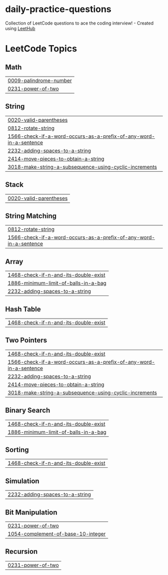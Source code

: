 # daily-practice-questions
Collection of LeetCode questions to ace the coding interview! - Created using [LeetHub](https://github.com/QasimWani/LeetHub)

<!---LeetCode Topics Start-->
# LeetCode Topics
## Math
|  |
| ------- |
| [0009-palindrome-number](https://github.com/Tishathakral/daily-practice-questions/tree/master/0009-palindrome-number) |
| [0231-power-of-two](https://github.com/Tishathakral/daily-practice-questions/tree/master/0231-power-of-two) |
## String
|  |
| ------- |
| [0020-valid-parentheses](https://github.com/Tishathakral/daily-practice-questions/tree/master/0020-valid-parentheses) |
| [0812-rotate-string](https://github.com/Tishathakral/daily-practice-questions/tree/master/0812-rotate-string) |
| [1566-check-if-a-word-occurs-as-a-prefix-of-any-word-in-a-sentence](https://github.com/Tishathakral/daily-practice-questions/tree/master/1566-check-if-a-word-occurs-as-a-prefix-of-any-word-in-a-sentence) |
| [2232-adding-spaces-to-a-string](https://github.com/Tishathakral/daily-practice-questions/tree/master/2232-adding-spaces-to-a-string) |
| [2414-move-pieces-to-obtain-a-string](https://github.com/Tishathakral/daily-practice-questions/tree/master/2414-move-pieces-to-obtain-a-string) |
| [3018-make-string-a-subsequence-using-cyclic-increments](https://github.com/Tishathakral/daily-practice-questions/tree/master/3018-make-string-a-subsequence-using-cyclic-increments) |
## Stack
|  |
| ------- |
| [0020-valid-parentheses](https://github.com/Tishathakral/daily-practice-questions/tree/master/0020-valid-parentheses) |
## String Matching
|  |
| ------- |
| [0812-rotate-string](https://github.com/Tishathakral/daily-practice-questions/tree/master/0812-rotate-string) |
| [1566-check-if-a-word-occurs-as-a-prefix-of-any-word-in-a-sentence](https://github.com/Tishathakral/daily-practice-questions/tree/master/1566-check-if-a-word-occurs-as-a-prefix-of-any-word-in-a-sentence) |
## Array
|  |
| ------- |
| [1468-check-if-n-and-its-double-exist](https://github.com/Tishathakral/daily-practice-questions/tree/master/1468-check-if-n-and-its-double-exist) |
| [1886-minimum-limit-of-balls-in-a-bag](https://github.com/Tishathakral/daily-practice-questions/tree/master/1886-minimum-limit-of-balls-in-a-bag) |
| [2232-adding-spaces-to-a-string](https://github.com/Tishathakral/daily-practice-questions/tree/master/2232-adding-spaces-to-a-string) |
## Hash Table
|  |
| ------- |
| [1468-check-if-n-and-its-double-exist](https://github.com/Tishathakral/daily-practice-questions/tree/master/1468-check-if-n-and-its-double-exist) |
## Two Pointers
|  |
| ------- |
| [1468-check-if-n-and-its-double-exist](https://github.com/Tishathakral/daily-practice-questions/tree/master/1468-check-if-n-and-its-double-exist) |
| [1566-check-if-a-word-occurs-as-a-prefix-of-any-word-in-a-sentence](https://github.com/Tishathakral/daily-practice-questions/tree/master/1566-check-if-a-word-occurs-as-a-prefix-of-any-word-in-a-sentence) |
| [2232-adding-spaces-to-a-string](https://github.com/Tishathakral/daily-practice-questions/tree/master/2232-adding-spaces-to-a-string) |
| [2414-move-pieces-to-obtain-a-string](https://github.com/Tishathakral/daily-practice-questions/tree/master/2414-move-pieces-to-obtain-a-string) |
| [3018-make-string-a-subsequence-using-cyclic-increments](https://github.com/Tishathakral/daily-practice-questions/tree/master/3018-make-string-a-subsequence-using-cyclic-increments) |
## Binary Search
|  |
| ------- |
| [1468-check-if-n-and-its-double-exist](https://github.com/Tishathakral/daily-practice-questions/tree/master/1468-check-if-n-and-its-double-exist) |
| [1886-minimum-limit-of-balls-in-a-bag](https://github.com/Tishathakral/daily-practice-questions/tree/master/1886-minimum-limit-of-balls-in-a-bag) |
## Sorting
|  |
| ------- |
| [1468-check-if-n-and-its-double-exist](https://github.com/Tishathakral/daily-practice-questions/tree/master/1468-check-if-n-and-its-double-exist) |
## Simulation
|  |
| ------- |
| [2232-adding-spaces-to-a-string](https://github.com/Tishathakral/daily-practice-questions/tree/master/2232-adding-spaces-to-a-string) |
## Bit Manipulation
|  |
| ------- |
| [0231-power-of-two](https://github.com/Tishathakral/daily-practice-questions/tree/master/0231-power-of-two) |
| [1054-complement-of-base-10-integer](https://github.com/Tishathakral/daily-practice-questions/tree/master/1054-complement-of-base-10-integer) |
## Recursion
|  |
| ------- |
| [0231-power-of-two](https://github.com/Tishathakral/daily-practice-questions/tree/master/0231-power-of-two) |
<!---LeetCode Topics End-->